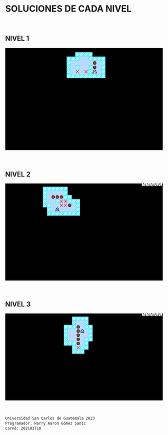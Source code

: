 #     SOLUCIONES DE CADA NIVEL

<br>

## **NIVEL 1**
![Demo](./img/nivel-1.gif)

<br>

## **NIVEL 2**
![Demo](./img/nivel-2.gif)

<br>

## **NIVEL 3**
![Demo](./img/nivel-3.gif)

<br>

~~~
Universidad San Carlos de Guatemala 2023
Programador: Harry Aaron Gómez Sanic
Carné: 202103718
~~~